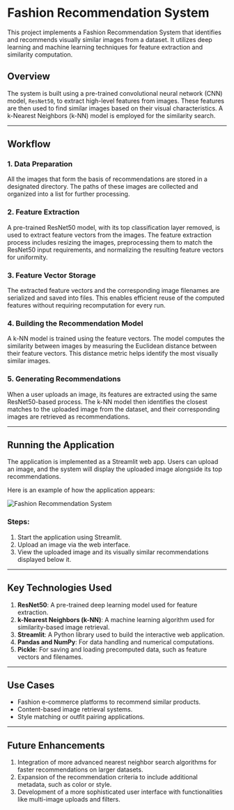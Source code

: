 # Fashion Recommendation System

This project implements a Fashion Recommendation System that identifies and recommends visually similar images from a dataset. It utilizes deep learning and machine learning techniques for feature extraction and similarity computation.

## Overview

The system is built using a pre-trained convolutional neural network (CNN) model, `ResNet50`, to extract high-level features from images. These features are then used to find similar images based on their visual characteristics. A k-Nearest Neighbors (k-NN) model is employed for the similarity search.

---

## Workflow

### 1. Data Preparation
All the images that form the basis of recommendations are stored in a designated directory. The paths of these images are collected and organized into a list for further processing.

### 2. Feature Extraction
A pre-trained ResNet50 model, with its top classification layer removed, is used to extract feature vectors from the images. The feature extraction process includes resizing the images, preprocessing them to match the ResNet50 input requirements, and normalizing the resulting feature vectors for uniformity.

### 3. Feature Vector Storage
The extracted feature vectors and the corresponding image filenames are serialized and saved into files. This enables efficient reuse of the computed features without requiring recomputation for every run.

### 4. Building the Recommendation Model
A k-NN model is trained using the feature vectors. The model computes the similarity between images by measuring the Euclidean distance between their feature vectors. This distance metric helps identify the most visually similar images.

### 5. Generating Recommendations
When a user uploads an image, its features are extracted using the same ResNet50-based process. The k-NN model then identifies the closest matches to the uploaded image from the dataset, and their corresponding images are retrieved as recommendations.

---

## Running the Application
The application is implemented as a Streamlit web app. Users can upload an image, and the system will display the uploaded image alongside its top recommendations.

Here is an example of how the application appears:

![Fashion Recommendation System](images/fashion-recommendation-example.jpeg)

### Steps:
1. Start the application using Streamlit.
2. Upload an image via the web interface.
3. View the uploaded image and its visually similar recommendations displayed below it.

---

## Key Technologies Used

1. **ResNet50**: A pre-trained deep learning model used for feature extraction.
2. **k-Nearest Neighbors (k-NN)**: A machine learning algorithm used for similarity-based image retrieval.
3. **Streamlit**: A Python library used to build the interactive web application.
4. **Pandas and NumPy**: For data handling and numerical computations.
5. **Pickle**: For saving and loading precomputed data, such as feature vectors and filenames.

---

## Use Cases
- Fashion e-commerce platforms to recommend similar products.
- Content-based image retrieval systems.
- Style matching or outfit pairing applications.

---

## Future Enhancements
1. Integration of more advanced nearest neighbor search algorithms for faster recommendations on larger datasets.
2. Expansion of the recommendation criteria to include additional metadata, such as color or style.
3. Development of a more sophisticated user interface with functionalities like multi-image uploads and filters.
